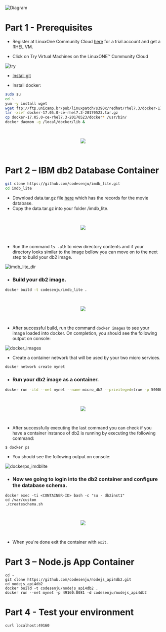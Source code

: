 ![Diagram](images/overview.png)

# Part 1 - Prerequisites
* Register at LinuxOne Community Cloud  [here](https://developer.ibm.com/linuxone/) for a trial account and get a RHEL VM.

* Click on Try Virtual Machines on the LinuxONE™ Community Cloud

![try](images/try.png)

* [Install git](https://git-scm.com/downloads) 

* Install docker:
```bash
sudo su
cd ~
yum -y install wget
wget ftp://ftp.unicamp.br/pub/linuxpatch/s390x/redhat/rhel7.3/docker-17.05.0-ce-rhel7.3-20170523.tar.gz
tar -xzvf docker-17.05.0-ce-rhel7.3-20170523.tar.gz
cp docker-17.05.0-ce-rhel7.3-20170523/docker* /usr/bin/
docker daemon -g /local/docker/lib &
```
<br>
<p align="center">
  <img src="images/gifs/installingdocker.gif">
</p>
<br>

# Part 2 – IBM db2 Database Container
```bash
git clone https://github.com/codesenju/imdb_lite.git
cd imdb_lite 
```
* Download data.tar.gz file [here](https://mega.nz/#!BF0BRYAY!9vIGSwVtLU_FYtJf87WaxnAcrcaBHgJzDiGSInP359k) which has the records for the movie database.
* Copy the data.tar.gz into your folder /imdb_lite.
<br>
<p align="center">
  <img src="images/gifs/mega.gif">
</p>
<br>

* Run the command `` ls -alh `` to view directory contents and if your directory looks similar to the image bellow you can move on to the next step to build your db2 image.

![imdb_lite_dir](images/imdb_lite_dir.PNG)

* ### Build your db2 image.
```bash
docker build -t codesenju/imdb_lite .
```
<br>
<p align="center">
  <img src="images/gifs/build.gif">
</p>
<br>

 - After successful build, run the command ``docker images`` to see your image loaded into docker. On completion, you should see the following output on console:

![docker_images](images/dockerimages.PNG)

* Create a container network that will be used by your two micro services.
```bash 
docker network create mynet
```
* ### Run your db2 image as a container.
```bash
docker run -itd --net mynet --name micro_db2 --privileged=true -p 50000:50000 -e LICENSE=accept -e DB2INST1_PASSWORD=db2admin -e DBNAME= -v /usr/src/app:/database codesenju/imdb_lite
```
<br>
<p align="center">
  <img src="images/gifs/run.gif">
</p>
<br>

  - After successfully executing the last command you can check if you have a container instance of db2 is running by executing the following command:
   
``$ docker ps ``

 - You should see the following output on console:
   
![dockerps_imdblite](images/ps.PNG)

* ### Now we going to login into the db2 container and configure the database schema.

```shell
docker exec -ti <CONTAINER-ID> bash -c "su - db2inst1"
cd /var/custom
./createschema.sh
```
<br>
<p align="center">
  <img src="images/gifs/runcontainer.gif">
</p>
<br>

 - When you're done exit the container with ``exit``.

# Part 3 – Node.js App Container 
```shell
cd ~
git clone https://github.com/codesenju/nodejs_api4db2.git
cd nodejs_api4db2
docker build -t codesenju/nodejs_api4db2 .
docker run --net mynet -p 49160:8081 -d codesenju/nodejs_api4db2
```
# Part 4 - Test your environment
```shell
curl localhost:49160
```
